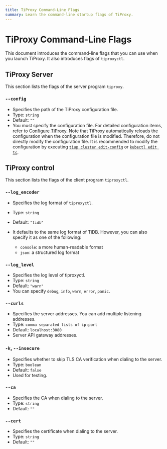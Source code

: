 ```yaml
---
title: TiProxy Command-Line Flags
summary: Learn the command-line startup flags of TiProxy.
---
```


# TiProxy Command-Line Flags

This document introduces the command-line flags that you can use when you launch TiProxy. It also introduces flags of `tiproxyctl`.

## TiProxy Server

This section lists the flags of the server program `tiproxy`.

### `--config`

+ Specifies the path of the TiProxy configuration file.
+ Type: `string`
+ Default: `""`
+ You must specify the configuration file. For detailed configuration items, refer to [Configure TiProxy](/tiproxy/tiproxy-configuration.md). Note that TiProxy automatically reloads the configuration when the configuration file is modified. Therefore, do not directly modify the configuration file. It is recommended to modify the configuration by executing [`tiup cluster edit-config`](/tiup/tiup-component-cluster-edit-config.md) or [`kubectl edit tc`](https://docs.pingcap.com/tidb-in-kubernetes/stable/modify-tidb-configuration).

## TiProxy control

This section lists the flags of the client program `tiproxyctl`.

### `--log_encoder`

+ Specifies the log format of `tiproxyctl`.
+ Type: `string`
+ Default: `"tidb"`
+ It defaults to the same log format of TiDB. However, you can also specify it as one of the following:

    - `console`: a more human-readable format
    - `json`: a structured log format

### `--log_level`

+ Specifies the log level of tiproxyctl.
+ Type: `string`
+ Default: `"warn"`
+ You can specify `debug`, `info`, `warn`, `error`, `panic`.

### `--curls`

+ Specifies the server addresses. You can add multiple listening addresses.
+ Type: `comma separated lists of ip:port`
+ Default: `localhost:3080`
+ Server API gateway addresses.

### `-k`, `--insecure`

+ Specifies whether to skip TLS CA verification when dialing to the server.
+ Type: `boolean`
+ Default: `false`
+ Used for testing.

### `--ca`

+ Specifies the CA when dialing to the server.
+ Type: `string`
+ Default: `""`

### `--cert`

+ Specifies the certificate when dialing to the server.
+ Type: `string`
+ Default: `""`
